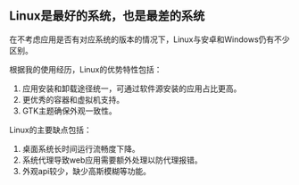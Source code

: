 ## Linux是最好的系统，也是最差的系统

在不考虑应用是否有对应系统的版本的情况下，Linux与安卓和Windows仍有不少区别。

根据我的使用经历，Linux的优势特性包括：
1. 应用安装和卸载途径统一，可通过软件源安装的应用占比更高。
2. 更优秀的容器和虚拟机支持。
3. GTK主题确保外观一致性。

Linux的主要缺点包括：
1. 桌面系统长时间运行流畅度下降。
2. 系统代理导致web应用需要额外处理以防代理报错。
3. 外观api较少，缺少高斯模糊等功能。